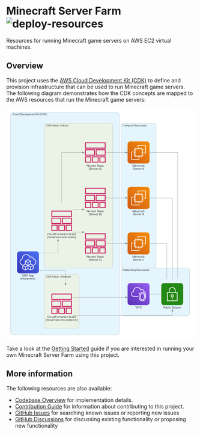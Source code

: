 # Minecraft Server Farm ![deploy-resources](https://github.com/cpolanec/minecraft-server-farm/workflows/deploy-resources/badge.svg)

Resources for running Minecraft game servers on AWS EC2 virtual machines.

## Overview

This project uses the [AWS Cloud Development Kit (CDK)](https://aws.amazon.com/cdk/) to define and provision infrastructure that can be used to run Minecraft game servers. The following diagram demonstrates how the CDK concepts are mapped to the AWS resources that run the Minecraft game servers:

![overview](./docs/overview.png)

Take a look at the [Getting Started](./docs/getting-started.md) guide if you are interested in running your own Minecraft Server Farm using this project.

## More information

The following resources are also available:

- [Codebase Overview](./docs/codebase-overview.md) for implementation details.
- [Contribution Guide](./CONTRIBUTING.md) for information about contributing to this project.
- [GitHub Issues](https://github.com/cpolanec/minecraft-server-farm/issues) for searching known issues or reporting new issues
- [GitHub Discussions](https://github.com/cpolanec/minecraft-server-farm/discussions) for discussing existing functionality or proposing new functionality
